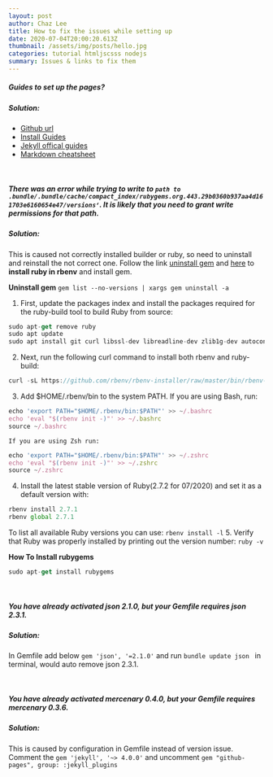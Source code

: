 ```yaml
---
layout: post
author: Chaz Lee
title: How to fix the issues while setting up
date: 2020-07-04T20:00:20.613Z
thumbnail: /assets/img/posts/hello.jpg
categories: tutorial htmljscsss nodejs
summary: Issues & links to fix them
---
```

#####  __Guides to set up the pages?__
#####   Solution: 
-  [Github url](https://github.com/sujaykundu777/devlopr-jekyll)
-  [Install Guides](https://devlopr.netlify.app/get-started/#/)
-  [Jekyll offical guides](https://jekyllrb.com/docs/themes/)
-  [Markdown cheatsheet](https://github.com/adam-p/markdown-here/wiki/Markdown-Cheatsheet#code)


&nbsp;
&nbsp;
#####  __There was an error while trying to write to ```path to .bundle/.bundle/cache/compact_index/rubygems.org.443.29b0360b937aa4d161703e6160654e47/versions‘```. It is likely that you need to grant write permissions for that path.__
#####   Solution: 
This is caused not correctly installed builder or ruby, so need to uninstall and reinstall the not correct one. Follow the link [uninstall gem](https://stackoverflow.com/questions/21384664/how-to-uninstall-all-gems-installed-using-bundle-install) and [here](https://stackoverflow.com/questions/37720892/you-dont-have-write-permissions-for-the-var-lib-gems-2-3-0-directory) to __install ruby in rbenv__ and install gem. 

__Uninstall gem__ ```gem list --no-versions | xargs gem uninstall -a```
&nbsp;
1.  First, update the packages index and install the packages required for the ruby-build tool to build Ruby from source:
```javascript 
sudo apt-get remove ruby
sudo apt update
sudo apt install git curl libssl-dev libreadline-dev zlib1g-dev autoconf bison build-essential libyaml-dev libreadline-dev libncurses5-dev libffi-dev libgdbm-dev
```
2.  Next, run the following curl command to install both rbenv and ruby-build:
```javascript
curl -sL https://github.com/rbenv/rbenv-installer/raw/master/bin/rbenv-installer | bash -
```
3.  Add $HOME/.rbenv/bin to the system PATH. If you are using Bash, run:
```javascript
echo 'export PATH="$HOME/.rbenv/bin:$PATH"' >> ~/.bashrc
echo 'eval "$(rbenv init -)"' >> ~/.bashrc
source ~/.bashrc
```
    If you are using Zsh run:
```javascript
echo 'export PATH="$HOME/.rbenv/bin:$PATH"' >> ~/.zshrc
echo 'eval "$(rbenv init -)"' >> ~/.zshrc
source ~/.zshrc
```
4.  Install the latest stable version of Ruby(2.7.2 for 07/2020) and set it as a default version with:

```javascript
rbenv install 2.7.1
rbenv global 2.7.1
```
   To list all available Ruby versions you can use: ```rbenv install -l```
5.  Verify that Ruby was properly installed by printing out the version number:
```ruby -v```

__How To Install rubygems__
```javascript
sudo apt-get install rubygems
```

&nbsp;
&nbsp;
#####  __You have already activated json 2.1.0, but your Gemfile requires json 2.3.1.__
#####   Solution: 
In Gemfile add below ``` gem 'json', '=2.1.0' ``` and run ```bundle update json ``` in terminal, would auto remove json 2.3.1.

&nbsp;
&nbsp;
#####  __You have already activated mercenary 0.4.0, but your Gemfile requires mercenary 0.3.6.__
#####   Solution: 
This is caused by configuration in Gemfile instead of version issue. Comment the ``` gem 'jekyll', '~> 4.0.0' ``` and uncomment ```gem "github-pages", group: :jekyll_plugins ```